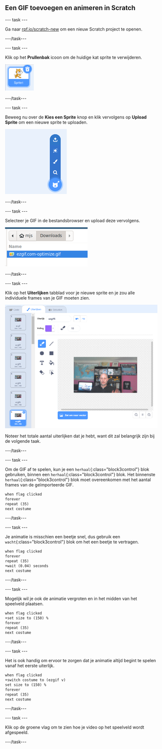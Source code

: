 ## Een GIF toevoegen en animeren in Scratch

--- task ---

Ga naar [rpf.io/scratch-new](https://rpf.io/scratch-new) om een nieuw Scratch project te openen.

---/task---

--- task ---

Klik op het **Prullenbak** icoon om de huidige kat sprite te verwijderen.

![afbeelding met kat sprite met prullenbak icoon](images/delete-sprite.png)

---/task---

--- task ---

Beweeg nu over de **Kies een Sprite** knop en klik vervolgens op **Upload Sprite** om een nieuwe sprite te uploaden.

![afbeelding die de menuoptie Kies een sprite toont met een geselecteerde sprite geüpload](images/upload-sprite.png)

---/task---

--- task ---

Selecteer je GIF in de bestandsbrowser en upload deze vervolgens.

![afbeelding met selectie van GIF in de bestandsbrowser](images/select-gif.png)

---/task---

--- task ---

Klik op het **Uiterlijken** tabblad voor je nieuwe sprite en je zou alle individuele frames van je GIF moeten zien.

![afbeelding met de GIF omgezet in individuele uiterlijken binnen Scratch](images/gif-costumes.png)

Noteer het totale aantal uiterlijken dat je hebt, want dit zal belangrijk zijn bij de volgende taak.

---/task---

--- task ---

Om de GIF af te spelen, kun je een `herhaal`{:class="block3control"} blok gebruiken, binnen een `herhaal`{:class="block3control"} blok. Het binnenste `herhaal`{:class="block3control"} blok moet overeenkomen met het aantal frames van de geïmporteerde GIF.

```blocks3
when flag clicked
forever
repeat (35)
next costume
```
---/task---

--- task ---

Je animatie is misschien een beetje snel, dus gebruik een `wacht`{:class="block3control"} blok om het een beetje te vertragen.


```blocks3
when flag clicked
forever
repeat (35)
+wait (0.04) seconds
next costume
```

---/task---

--- task ---

Mogelijk wil je ook de animatie vergroten en in het midden van het speelveld plaatsen.

```blocks3
when flag clicked
+set size to (150) %
forever
repeat (35)
next costume
```

---/task---

--- task ---

Het is ook handig om ervoor te zorgen dat je animatie altijd begint te spelen vanaf het eerste uiterlijk.

```blocks3
when flag clicked
+switch costume to (ezgif v)
set size to (150) %
forever
repeat (35)
next costume
```

---/task---


--- task ---

Klik op de groene vlag om te zien hoe je video op het speelveld wordt afgespeeld.

---/task---





